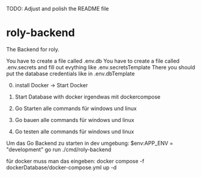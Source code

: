 TODO: Adjust and polish the README file

# roly-backend
The Backend for roly. 

You have to create a file called .env.db 
You have to create a file called .env.secrets and fill out evything like .env.secretsTemplate
There you should put the database credentials like in .env.dbTemplate

0. install Docker
-> Start Docker

1. Start Database with docker
irgendwas mit dockercompose

2. Go Starten
alle commands für windows und linux

3. Go bauen
alle commands für windows und linux

4. Go testen
alle commands für windows und linux

Um das Go Backend zu starten in dev umgebung:
$env:APP_ENV = "development"
go run ./cmd/roly-backend

für docker muss man das eingeben:
docker compose -f dockerDatabase/docker-compose.yml up -d

